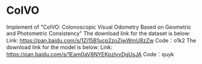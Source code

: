 # CoIVO
Implement of "ColVO: Colonoscopic Visual Odometry Based on Geometric and Photometric Consistency" 
The download link for the dataset is below: Link: https://pan.baidu.com/s/1Zi15B1ucp2zoZjwWmU8zZw Code：o1k2
The download link for the model is below: Link: https://pan.baidu.com/s/1Eam0aV8NYEKpzlvvDgUsJA Code：quyk
